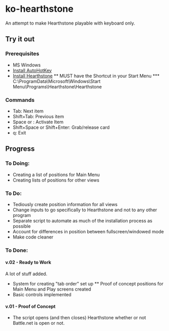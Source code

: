 # ko-hearthstone
An attempt to make Hearthstone playable with keyboard only.

## Try it out

### Prerequisites
* MS Windows
* [Install AutoHotKey](http://www.autohotkey.com/)
* [Install Hearthstone](https://us.battle.net/account/download/)
** MUST have the Shortcut in your Start Menu
*** C:\ProgramData\Microsoft\Windows\Start Menu\Programs\Hearthstone\Hearthstone

### Commands
* Tab: Next item
* Shift+Tab: Previous item
* Space or : Activate Item
* Shift+Space or Shift+Enter: Grab/release card
* q: Exit

## Progress

### To Doing:
* Creating a list of positions for Main Menu
* Creating lists of positions for other views

### To Do:
* Tediously create position information for all views
* Change inputs to go specifically to Hearthstone and not to any other program
* Separate script to automate as much of the installation process as possible
* Account for differences in position between fullscreen/windowed mode
* Make code cleaner

### To Done:
#### v.02 - Ready to Work
A lot of stuff added.
* System for creating "tab order" set up
** Proof of concept positions for Main Menu and Play screens created
* Basic controls implemented

#### v.01 - Proof of Concept
* The script opens (and then closes) Hearthstone whether or not Battle.net is open or not.